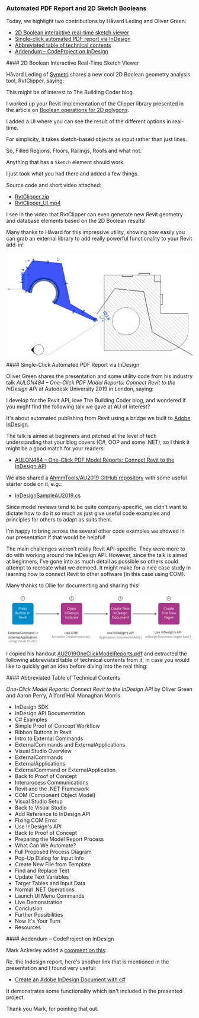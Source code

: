 <head>
<meta http-equiv="Content-Type" content="text/html; charset=utf-8">
<link rel="stylesheet" type="text/css" href="bc.css">
<script src="https://cdn.rawgit.com/google/code-prettify/master/loader/run_prettify.js" type="text/javascript"></script>
<script async src="https://platform.twitter.com/widgets.js" charset="utf-8"></script>
</head>

<!---

- RvtClipper by Håvard Leding of [Symetri](https://www.symetri.com)
  This might be of interest to the building coder blog.
  I worked up your Revit implementation of the Clipper library:
  https://thebuildingcoder.typepad.com/blog/2013/09/boolean-operations-for-2d-polygons.html
  Added a UI where you can real-time see the result of the different options.
  For simplicity it takes sketch-based objects as input rather than just lines.
  So Filled Regions, Floors, Railings, Roofs and what not.
  Anything that has a Sketch element should work.
  So I just took what you had there and added a few things.
  Source code and short video attached:
  /a/doc/revit/tbc/git/a/zip/hl_RvtClipper.zip
  /a/doc/revit/tbc/git/a/zip/hl_RvtClipper_UI.mp4

- https://github.com/AhmmTools/AU2019
Oliver Green  12:17 PM
Hi Jeremy! I develop for the Revit API (I love your blog) and I wondered if you might find the following talk we gave at AU of interest?
It's about automated publishing from Revit using a bridge we built to InDesign. It's pitched at around the level of tech understanding that your blog covers (C#, OOP and some .NET) so I think it might be a good match for your readers. 

https://www.autodesk.com/autodesk-university/class/One-Click-PDF-Model-Reports-Connect-Revit-InDesign-API-2019

I'd love to know what you think! 
Regards,
Ollie

One-Click PDF Model Reports: Connect Revit to the InDesign API

Jeremy Tammik  8:09 AM
thank you for your appreciation! i'll take a look. if you are interested in describing in writing some of the more interesting Revit API programming challenges your faced and how you solved or worked around them, that might make a nice wrapper for it.

Jeremy Tammik  8:15 AM
later... i read the hand-out. it is rather light on the technical details and solutions. i like the topic and the gist of the thing, though. if you would care to write in more detail about how to hooked up revit with insight and share some code snippets from the hardest steps it would certainly be of general interest. thank you.

Oliver Green sent the following message at 5:12 PM
Thanks for reading! We have a Github with some useful starter code on it (since model reviews tend to be quite company-specific we didn't want to dictate how to do it so much as just give useful code examples and principles for others to adapt as suits them). 

There's some starter code on our Github and I'm happy to bring across the several other code examples we showed in our presentation if that would be helpful! 
https://github.com/AhmmTools/AU2019/blob/master/InDesignSampleAU2019.cs

The main challenges weren't really Revit API-specific. They were more to do with working around the InDesign API. However, since the talk is aimed at beginners I've gone into as much detail as possible so others could attempt to recreate what we demoed. It might make for a nice case study in learning how to connect Revit to other software (in this case using COM).

If you think there's anything we're missing or should clarify I'll be happy to try and get some stuff together.
Many thanks to Ollie for documenting and sharing this!


twitter:

Automated PDF report via InDesign COM API, view and create real-time interactive 2D sketch Booleans in the #RevitAPI @AutodeskForge @AutodeskRevit #bim #DynamoBim #ForgeDevCon http://bit.ly/autosketchpdf

Today, we highlight two contributions by Håvard Leding and Oliver Green
&ndash; 2D Boolean interactive real-time sketch viewer
&ndash; Single-click automated PDF report via InDesign
&ndash; Abbreviated table of technical contents...

linkedin:

Automated PDF report via InDesign COM API, view and create real-time interactive 2D sketch Booleans in the #RevitAPI

http://bit.ly/autosketchpdf

Today, we highlight two contributions by Håvard Leding and Oliver Green:

- 2D Boolean interactive real-time sketch viewer
- Single-click automated PDF report via InDesign
- Abbreviated table of technical contents...

#bim #DynamoBim #ForgeDevCon #Revit #API #IFC #SDK #AI #VisualStudio #Autodesk #AEC #adsk

the [Revit API discussion forum](http://forums.autodesk.com/t5/revit-api-forum/bd-p/160) thread

<p style="font-size: 80%; font-style:italic"></p>

-->

### Automated PDF Report and 2D Sketch Booleans

Today, we highlight two contributions by Håvard Leding and Oliver Green:

- [2D Boolean interactive real-time sketch viewer](#2)
- [Single-click automated PDF report via InDesign](#3)
- [Abbreviated table of technical contents](#3.1)
- [Addendum &ndash; CodeProject on InDesign](#3.2)

####<a name="2"></a> 2D Boolean Interactive Real-Time Sketch Viewer

Håvard Leding of [Symetri](https://www.symetri.com) shares a new cool 2D Boolean geometry analysis tool, RvtClipper, saying:

This might be of interest to The Building Coder blog.

I worked up your Revit implementation of the Clipper library presented in the article 
on [Boolean operations for 2D polygons](https://thebuildingcoder.typepad.com/blog/2013/09/boolean-operations-for-2d-polygons.html).

I added a UI where you can see the result of the different options in real-time.

For simplicity, it takes sketch-based objects as input rather than just lines.

So, Filled Regions, Floors, Railings, Roofs and what not.

Anything that has a `Sketch` element should work.

I just took what you had there and added a few things.

Source code and short video attached:

- [RvtClipper.zip](zip/hl_RvtClipper.zip)
- [RvtClipper_UI.mp4](zip/hl_RvtClipper_UI.mp4)

I see in the video that RvtClipper can even generate new Revit geometry and database elements based on the 2D Boolean results!

Many thanks to Håvard for this impressive utility, showing how easily you can grab an external library to add really powerful functionality to your Revit add-in!

<center>
<img src="img/RvtClipper.png" alt="RvtClipper" width="719">
</center>



####<a name="3"></a> Single-Click Automated PDF Report via InDesign

Oliver Green shares the presentation and some utility code from his industry talk *AULON484 &ndash; One-Click PDF Model Reports: Connect Revit to the InDesign API* at Autodesk University 2019 in London, saying:

I develop for the Revit API, love The Building Coder blog, and wondered if you might find the following talk we gave at AU of interest?

It's about automated publishing from Revit using a bridge we built to [Adobe InDesign](https://www.adobe.com/products/indesign.html).

The talk is aimed at beginners and pitched at the level of tech understanding that your blog covers (C#, OOP and some .NET), so I think it might be a good match for your readers:

- [AULON484 &ndash; One-Click PDF Model Reports: Connect Revit to the InDesign API](https://www.autodesk.com/autodesk-university/class/One-Click-PDF-Model-Reports-Connect-Revit-InDesign-API-2019)

We also shared a [AhmmTools/AU2019 GitHub repository](https://github.com/AhmmTools/AU2019) with some useful starter code on it, e.g.:

- [InDesignSampleAU2019.cs](https://github.com/AhmmTools/AU2019/blob/master/InDesignSampleAU2019.cs)

Since model reviews tend to be quite company-specific, we didn't want to dictate how to do it so much as just give useful code examples and principles for others to adapt as suits them. 

I'm happy to bring across the several other code examples we showed in our presentation if that would be helpful! 

The main challenges weren't really Revit API-specific.
They were more to do with working around the InDesign API.
However, since the talk is aimed at beginners, I've gone into as much detail as possible so others could attempt to recreate what we demoed.
It might make for a nice case study in learning how to connect Revit to other software (in this case using COM).

Many thanks to Ollie for documenting and sharing this!

<center>
<img src="img/og_indesign.png" alt="InDesign COM API connection" width="592"> <!--1184-->
</center>

I copied his handout [AU2019OneClickModelReports.pdf](zip/AU2019OneClickModelReports.pdf) and extracted the following abbreviated table of technical contents from it, in case you would like to quickly get an idea before diving into the real thing:

####<a name="3.1"></a> Abbreviated Table of Technical Contents 

*One-Click Model Reports: Connect Revit to the InDesign API* by Oliver Green and Aaron Perry, Allford Hall Monaghan Morris

- InDesign SDK
- InDesign API Documentation
- C# Examples
- Simple Proof of Concept Workflow
- Ribbon Buttons in Revit
- Intro to External Commands
- ExternalCommands and ExternalApplications
- Visual Studio Overview
- ExternalCommands
- ExternalApplications
- ExternalCommand or ExternalApplication
- Back to Proof of Concept
- Interprocess Communications
- Revit and the .NET Framework
- COM (Component Object Model)
- Visual Studio Setup
- Back to Visual Studio
- Add Reference to InDesign API
- Fixing COM Error
- Use InDesign's API 
- Back to Proof of Concept
- Preparing the Model Report Process
- What Can We Automate?
- Full Proposed Process Diagram
- Pop-Up Dialog for Input Info
- Create New File from Template
- Find and Replace Text
- Update Text Variables
- Target Tables and Input Data
- Normal .NET Operations
- Launch UI Menu Commands
- Live Demonstration
- Conclusion
- Further Possibilities
- Now It's Your Turn
- Resources

####<a name="3.2"></a> Addendum &ndash; CodeProject on InDesign

Mark Ackerley added a [comment on this](https://thebuildingcoder.typepad.com/blog/2019/11/automated-pdf-report-and-2d-sketch-booleans.html#comment-4682012920):

Re. the Indesign report, here's another link that is mentioned in the presentation and I found very useful:

- [Create an Adobe InDesign Document with c#](https://www.codeproject.com/Tips/124998/Create-an-Adobe-InDesign-Document-with-c)

It demonstrates some functionality which isn't included in the presented project.

Thank you Mark, for pointing that out.

